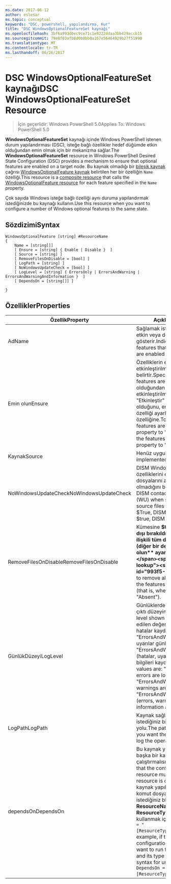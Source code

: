 ```yaml
---
ms.date: 2017-06-12
author: eslesar
ms.topic: conceptual
keywords: "DSC, powershell, yapılandırma, Kur"
title: "DSC WindowsOptionalFeatureSet kaynağı"
ms.openlocfilehash: 3bf6a993d0ec9ce71c1e9222ddaa3bb429accb15
ms.sourcegitcommit: 79e8f03afb8d0b0bb0a167e56464929b27f51990
ms.translationtype: MT
ms.contentlocale: tr-TR
ms.lasthandoff: 06/26/2017
---
```

# <a name="dsc-windowsoptionalfeatureset-resource"></a><span data-ttu-id="993f5-103">DSC WindowsOptionalFeatureSet kaynağı</span><span class="sxs-lookup"><span data-stu-id="993f5-103">DSC WindowsOptionalFeatureSet Resource</span></span>

> <span data-ttu-id="993f5-104">İçin geçerlidir: Windows PowerShell 5.0</span><span class="sxs-lookup"><span data-stu-id="993f5-104">Applies To: Windows PowerShell 5.0</span></span>

<span data-ttu-id="993f5-105">**WindowsOptionalFeatureSet** kaynağı içinde Windows PowerShell istenen durum yapılandırması (DSC), isteğe bağlı özellikler hedef düğümde etkin olduğundan emin olmak için bir mekanizma sağlar.</span><span class="sxs-lookup"><span data-stu-id="993f5-105">The **WindowsOptionalFeatureSet** resource in Windows PowerShell Desired State Configuration (DSC) provides a mechanism to ensure that optional features are enabled on a target node.</span></span> <span data-ttu-id="993f5-106">Bu kaynak olmadığı bir [bileşik kaynak](authoringResourceComposite.md) çağrısı [WindowsOptionalFeature kaynak](windowsOptionalFeatureResource.md) belirtilen her bir özelliğin `Name` özelliği.</span><span class="sxs-lookup"><span data-stu-id="993f5-106">This resource is a [composite resource](authoringResourceComposite.md) that calls the [WindowsOptionalFeature resource](windowsOptionalFeatureResource.md) for each feature specified in the `Name` property.</span></span>

<span data-ttu-id="993f5-107">Çok sayıda Windows isteğe bağlı özelliği aynı duruma yapılandırmak istediğinizde bu kaynağı kullanın.</span><span class="sxs-lookup"><span data-stu-id="993f5-107">Use this resource when you want to configure a number of Windows optional features to the same state.</span></span>

## <a name="syntax"></a><span data-ttu-id="993f5-108">Sözdizimi</span><span class="sxs-lookup"><span data-stu-id="993f5-108">Syntax</span></span>

```
WindowsOptionalFeature [string] #ResourceName
{
    Name = [string[]]
    [ Ensure = [string] { Enable | Disable }  ]
    [ Source = [string] ] 
    [ RemoveFilesOnDisable = [bool] ]  
    [ LogPath = [string] ]
    [ NoWindowsUpdateCheck = [bool] ]
    [ LogLevel = [string] { ErrorsOnly | ErrorsAndWarning | ErrorsAndWarningAndInformation }  ]
    [ DependsOn = [string[]] ]
    
}
```

## <a name="properties"></a><span data-ttu-id="993f5-109">Özellikler</span><span class="sxs-lookup"><span data-stu-id="993f5-109">Properties</span></span>

|  <span data-ttu-id="993f5-110">Özellik</span><span class="sxs-lookup"><span data-stu-id="993f5-110">Property</span></span>  |  <span data-ttu-id="993f5-111">Açıklama</span><span class="sxs-lookup"><span data-stu-id="993f5-111">Description</span></span>   | 
|---|---| 
| <span data-ttu-id="993f5-112">Ad</span><span class="sxs-lookup"><span data-stu-id="993f5-112">Name</span></span>| <span data-ttu-id="993f5-113">Sağlamak istediğiniz özellikleri adını etkin veya devre dışı gösterir.</span><span class="sxs-lookup"><span data-stu-id="993f5-113">Indicates the name of the features that you want to ensure are enabled or disabled.</span></span>| 
| <span data-ttu-id="993f5-114">Emin olun</span><span class="sxs-lookup"><span data-stu-id="993f5-114">Ensure</span></span>| <span data-ttu-id="993f5-115">Özelliklerin etkinleştirilip etkinleştirilmeyeceğini belirtir.</span><span class="sxs-lookup"><span data-stu-id="993f5-115">Specifies whether the features are enabled.</span></span> <span data-ttu-id="993f5-116">Özellikleri olduğundan emin olmak için etkinleştirilmişse, ayarlanmış "Etkinleştir" özellikleri devre dışı olduğunu, emin olmak için bu özelliği ayarlayın "Devre dışı bırak" özelliğine.</span><span class="sxs-lookup"><span data-stu-id="993f5-116">To ensure that the features are enabled, set this property to "Enable" To ensure that the features are disabled, set the property to "Disable".</span></span>|
| <span data-ttu-id="993f5-117">Kaynak</span><span class="sxs-lookup"><span data-stu-id="993f5-117">Source</span></span>| <span data-ttu-id="993f5-118">Henüz uygulanmadı.</span><span class="sxs-lookup"><span data-stu-id="993f5-118">Not implemented.</span></span>|
| <span data-ttu-id="993f5-119">NoWindowsUpdateCheck</span><span class="sxs-lookup"><span data-stu-id="993f5-119">NoWindowsUpdateCheck</span></span>| <span data-ttu-id="993f5-120">DISM Windows Update (WU) özelliklerini etkinleştirmek kaynak dosyalarını ararken kişiler olup olmadığını belirtir.</span><span class="sxs-lookup"><span data-stu-id="993f5-120">Specifies whether DISM contacts Windows Update (WU) when searching for the source files to enable features.</span></span> <span data-ttu-id="993f5-121">$True, DISM WU başvurun değil.</span><span class="sxs-lookup"><span data-stu-id="993f5-121">If $true, DISM does not contact WU.</span></span>|
| <span data-ttu-id="993f5-122">RemoveFilesOnDisable</span><span class="sxs-lookup"><span data-stu-id="993f5-122">RemoveFilesOnDisable</span></span>| <span data-ttu-id="993f5-123">Kümesine **$true** bunlar devre dışı bırakıldığında özelliklerle ilişkili tüm dosyaları kaldırmak için (diğer bir deyişle, zaman **emin olun** ayarlanır "Yok" için).</span><span class="sxs-lookup"><span data-stu-id="993f5-123">Set to **$true** to remove all files associated with the features when they are disabled (that is, when **Ensure** is set to "Absent").</span></span>|
| <span data-ttu-id="993f5-124">GünlükDüzeyi</span><span class="sxs-lookup"><span data-stu-id="993f5-124">LogLevel</span></span>| <span data-ttu-id="993f5-125">Günlüklerde gösterilen maksimum çıktı düzeyini.</span><span class="sxs-lookup"><span data-stu-id="993f5-125">The maximum output level shown in the logs.</span></span> <span data-ttu-id="993f5-126">Kabul edilen değerler şunlardır: "(yalnızca hatalar kaydedilir) ErrorsOnly", "ErrorsAndWarning" (hatalar ve uyarılar günlüğe kaydedilir) ve "ErrorsAndWarningAndInformation" (hatalar, uyarılar ve hata ayıklama bilgileri kaydedilir).</span><span class="sxs-lookup"><span data-stu-id="993f5-126">The accepted values are: "ErrorsOnly" (only errors are logged), "ErrorsAndWarning" (errors and warnings are logged), and "ErrorsAndWarningAndInformation" (errors, warnings, and debug information are logged).</span></span>|
| <span data-ttu-id="993f5-127">LogPath</span><span class="sxs-lookup"><span data-stu-id="993f5-127">LogPath</span></span>| <span data-ttu-id="993f5-128">Kaynak sağlayıcısı işlemi oturum istediğiniz bir günlük dosyası yolu.</span><span class="sxs-lookup"><span data-stu-id="993f5-128">The path to a log file where you want the resource provider to log the operation.</span></span>| 
| <span data-ttu-id="993f5-129">dependsOn</span><span class="sxs-lookup"><span data-stu-id="993f5-129">DependsOn</span></span>| <span data-ttu-id="993f5-130">Bu kaynak yapılandırılmadan önce başka bir kaynak yapılandırmasını çalıştırmalısınız belirtir.</span><span class="sxs-lookup"><span data-stu-id="993f5-130">Specifies that the configuration of another resource must run before this resource is configured.</span></span> <span data-ttu-id="993f5-131">Örneğin, kaynak yapılandırması Kimliğini komut dosyası çalıştırmak istediğiniz bloğu ilk ise __ResourceName__ ve türünü __ResourceType__, bu özelliği kullanmak için sözdizimi `DependsOn = "[ResourceType]ResourceName"`.</span><span class="sxs-lookup"><span data-stu-id="993f5-131">For example, if the ID of the resource configuration script block that you want to run first is __ResourceName__ and its type is __ResourceType__, the syntax for using this property is `DependsOn = "[ResourceType]ResourceName"`.</span></span>| 
 



